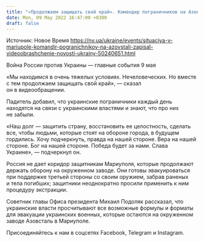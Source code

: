 ```yaml
---
title: "«Продолжаем защищать свой край». Командир пограничников на Азовстали записал видеообращение"
date: Mon, 09 May 2022 16:47:00 +0300
draft: false
---
```

Источник: Новое Время https://nv.ua/ukraine/events/situaciya-v-mariupole-komandir-pogranichnikov-na-azovstali-zapisal-videoobrashchenie-novosti-ukrainy-50240651.html


Война России против Украины — главные события 9 мая

«Мы находимся в очень тяжелых условиях. Нечеловеческих. Но вместе с тем продолжаем защищать свой край», — сказал он в видеообращении.

Падитель добавил, что украинские пограничники каждый день находятся на связи с украинскими властями и знают, что про них не забыли. 

«Наш долг — защитить страну, восстановить ее целостность, сделать все, чтобы людьми, которые стоят на обороне города, в будущем гордились. Хочу подчеркнуть, правда на нашей стороне. Вера на нашей стороне. Бог на нашей стороне. Победа будет за нами. Слава Украине», — подчеркнул он. 

Россия не дает коридор защитникам Мариуполя, которые продолжают держать оборону на окруженном заводе. Они готовы эвакуироваться при поддержке третьей стороны со своим оружием, забрав раненых и тела погибших; защитники неоднократно просили применить к ним процедуру экстракции.

Советник главы Офиса президента Михаил Подоляк рассказал, что украинские власти просчитывают все возможные формулы и форматы для эвакуации украинских военных, которые остаются на окруженном заводе Азовсталь в Мариуполе.

Присоединяйтесь к нам в соцсетях Facebook, Telegram и Instagram.
